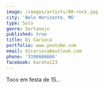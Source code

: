 ```yaml
---
image: /images/artists/80-rock.jpg
city: 'Belo Horizonte, MG'
type: Solo
genre: Sertanejo
published: true
title: Dj Carioca
portfolio: www.youtube.com
email: djcarioca@outlook.com
phone: '3196666666'
facebook: barata123
---
```

Toco em festa de 15...
